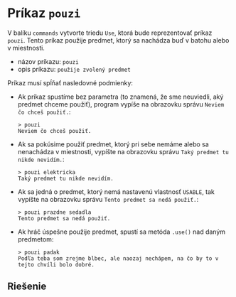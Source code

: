 # Príkaz `pouzi`

V balíku `commands` vytvorte triedu `Use`, ktorá bude reprezentovať príkaz `pouzi`. Tento príkaz použije predmet,
ktorý sa nachádza buď v batohu alebo v miestnosti.

* názov príkazu: `pouzi`
* opis príkazu: `použije zvolený predmet`

Príkaz musí spĺňať nasledovné podmienky:

   * Ak príkaz spustíme bez parametra (to znamená, že sme neuviedli, aký predmet chceme použiť), program vypíše na
     obrazovku správu `Neviem čo chceš použiť.`:

      ```
      > pouzi
      Neviem čo chceš použiť.
      ```

   * Ak sa pokúsime použiť predmet, ktorý pri sebe nemáme alebo sa nenachádza v miestnosti, vypíšte na obrazovku správu
     `Taký predmet tu nikde nevidím.`:

     ```
     > pouzi elektricka
     Taký predmet tu nikde nevidím.
     ```

   * Ak sa jedná o predmet, ktorý nemá nastavenú vlastnosť `USABLE`, tak vypíšte na obrazovku správu `Tento predmet
     sa nedá použiť.`:

     ```
     > pouzi prazdne sedadla
     Tento predmet sa nedá použiť.
     ```

   * Ak hráč úspešne použije predmet, spustí sa metóda `.use()` nad daným predmetom:

     ```
     > pouzi padak
     Podľa teba som zrejme blbec, ale naozaj nechápem, na čo by to v tejto chvíli bolo dobré.
     ```


## Riešenie

```python

```
